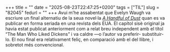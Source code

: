 +++
title = ""
date = "2025-08-23T22:47:25+0200"
tags = ["TIL"]
slug = "82045"
fedurl = ""
+++
Avui m’he assabentat que Evelyn Waugh va escriure un final alternatiu de la seua novel·la [*A Handful of Dust*](https://en.wikipedia.org/wiki/A_Handful_of_Dust) quan es va publicar en forma seriada en una revista dels EUA. El capítol sisè original ja havia estat publicat anteriorment com a relat breu independent amb el títol “The Man Who Liked Dickens” i va caldre —o l’autor va preferir- substituir-lo. El nou final era relativament feliç, en comparació amb el del llibre, i sobretot més convencional.
